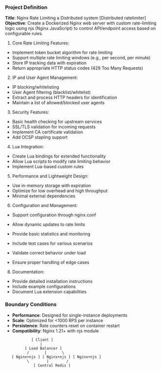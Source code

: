 ### **Project Definition**

**Title**: Nginx Rate Limiting a Distributed system [Distributed ratelimiter]
**Objective**: Create a Dockerized Nginx web server with custom rate-limiting logic using njs (Nginx JavaScript) to control API/endpoint access based on configurable rules.

1. Core Rate Limiting Features:

- Implement token bucket algorithm for rate limiting
- Support multiple rate limiting windows (e.g., per second, per minute)
- Store IP tracking data with expiration
- Return appropriate HTTP status codes (429 Too Many Requests)

2. IP and User Agent Management:

- IP blocking/whitelisting
- User Agent filtering (blacklist/whitelist)
- Extract and process HTTP headers for identification
- Maintain a list of allowed/blocked user agents

3. Security Features:

- Basic health checking for upstream services
- SSL/TLS validation for incoming requests
- Implement CA certificate validation
- Add OCSP stapling support

4. Lua Integration:

- Create Lua bindings for extended functionality
- Allow Lua scripts to modify rate limiting behavior
- Implement Lua-based custom rules

5. Performance and Lightweight Design:

- Use in-memory storage with expiration
- Optimize for low overhead and high throughput
- Minimal external dependencies

6. Configuration and Management:

- Support configuration through nginx.conf
- Allow dynamic updates to rate limits
- Provide basic statistics and monitoring

- Include test cases for various scenarios
- Validate correct behavior under load
- Ensure proper handling of edge cases

8. Documentation:

- Provide detailed installation instructions
- Include example configurations
- Document Lua extension capabilities

### **Boundary Conditions**

- **Performance**: Designed for single-instance deployments
- **Scale**: Optimized for <1000 RPS per instance
- **Persistence**: Rate counters reset on container restart
- **Compatibility**: Nginx 1.21+ with njs module


```
            [ Client ]
                |
         [ Load Balancer ]
          /       |       \
   [ Nginx+njs ] [ Nginx+njs ] [ Nginx+njs ]
          \        |        /
             [ Central Redis ]
```

